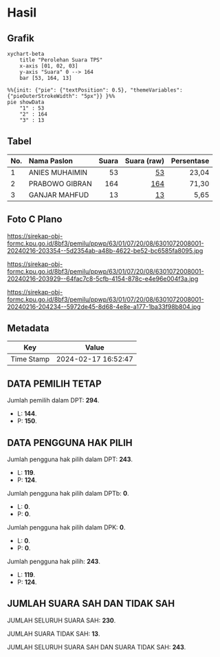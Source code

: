 # Hasil

## Grafik

```mermaid
xychart-beta
    title "Perolehan Suara TPS"
    x-axis [01, 02, 03]
    y-axis "Suara" 0 --> 164
    bar [53, 164, 13]
```

```mermaid
%%{init: {"pie": {"textPosition": 0.5}, "themeVariables": {"pieOuterStrokeWidth": "5px"}} }%%
pie showData
    "1" : 53
    "2" : 164
    "3" : 13
```

## Tabel

| No. | Nama Paslon    | Suara | Suara (raw) | Persentase |
|:--- |:-------------- | -----:| -----------:| ----------:|
| 1   | ANIES MUHAIMIN | 53    | [53][p-1]   | 23,04      |
| 2   | PRABOWO GIBRAN | 164   | [164][p-2]  | 71,30      |
| 3   | GANJAR MAHFUD  | 13    | [13][p-3]   | 5,65       |


[p-1]: https://github.com/gigit-pemilu/pemilu-2024/blob/main/pilpres/hitung-suara/sub/63-kalimantan-selatan/sub/01-tanah-laut/sub/07-kintap/sub/2008-kintap-kecil/sub/001-tps/sub/paslon-1.txt
[p-2]: https://github.com/gigit-pemilu/pemilu-2024/blob/main/pilpres/hitung-suara/sub/63-kalimantan-selatan/sub/01-tanah-laut/sub/07-kintap/sub/2008-kintap-kecil/sub/001-tps/sub/paslon-2.txt
[p-3]: https://github.com/gigit-pemilu/pemilu-2024/blob/main/pilpres/hitung-suara/sub/63-kalimantan-selatan/sub/01-tanah-laut/sub/07-kintap/sub/2008-kintap-kecil/sub/001-tps/sub/paslon-3.txt

## Foto C Plano

https://sirekap-obj-formc.kpu.go.id/8bf3/pemilu/ppwp/63/01/07/20/08/6301072008001-20240216-203354--5d2354ab-a48b-4622-be52-bc6585fa8095.jpg

https://sirekap-obj-formc.kpu.go.id/8bf3/pemilu/ppwp/63/01/07/20/08/6301072008001-20240216-203929--64fac7c8-5cfb-4154-878c-e4e96e004f3a.jpg

https://sirekap-obj-formc.kpu.go.id/8bf3/pemilu/ppwp/63/01/07/20/08/6301072008001-20240216-204234--5972de45-8d68-4e8e-a177-1ba33f98b804.jpg


## Metadata

| Key        | Value               |
| ---------- | ------------------- |
| Time Stamp | 2024-02-17 16:52:47 |


## DATA PEMILIH TETAP

Jumlah pemilih dalam DPT: **294**.
 * L: **144**.
 * P: **150**.

## DATA PENGGUNA HAK PILIH

Jumlah pengguna hak pilih dalam DPT: **243**.
 * L: **119**.
 * P: **124**.

Jumlah pengguna hak pilih dalam DPTb: **0**.
 * L: **0**.
 * P: **0**.

Jumlah pengguna hak pilih dalam DPK: **0**.
 * L: **0**.
 * P: **0**.

Jumlah pengguna hak pilih: **243**.
 * L: **119**.
 * P: **124**.

## JUMLAH SUARA SAH DAN TIDAK SAH

JUMLAH SELURUH SUARA SAH: **230**.

JUMLAH SUARA TIDAK SAH: **13**.

JUMLAH SELURUH SUARA SAH DAN SUARA TIDAK SAH: **243**.


